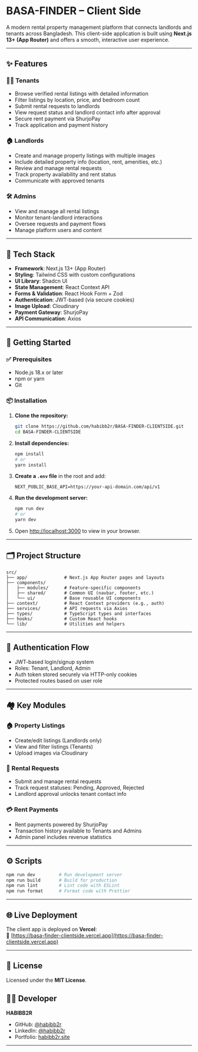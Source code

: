 # BASA-FINDER – Client Side

A modern rental property management platform that connects landlords and tenants across Bangladesh. This client-side application is built using **Next.js 13+ (App Router)** and offers a smooth, interactive user experience.

---

## ✨ Features

### 🧍‍♂️ Tenants

- Browse verified rental listings with detailed information
- Filter listings by location, price, and bedroom count
- Submit rental requests to landlords
- View request status and landlord contact info after approval
- Secure rent payment via ShurjoPay
- Track application and payment history

### 🏠 Landlords

- Create and manage property listings with multiple images
- Include detailed property info (location, rent, amenities, etc.)
- Review and manage rental requests
- Track property availability and rent status
- Communicate with approved tenants

### 🛠️ Admins

- View and manage all rental listings
- Monitor tenant-landlord interactions
- Oversee requests and payment flows
- Manage platform users and content

---

## 🧰 Tech Stack

- **Framework**: Next.js 13+ (App Router)
- **Styling**: Tailwind CSS with custom configurations
- **UI Library**: Shadcn UI
- **State Management**: React Context API
- **Forms & Validation**: React Hook Form + Zod
- **Authentication**: JWT-based (via secure cookies)
- **Image Upload**: Cloudinary
- **Payment Gateway**: ShurjoPay
- **API Communication**: Axios

---

## 🚀 Getting Started

### ✅ Prerequisites

- Node.js 18.x or later
- npm or yarn
- Git

### 📦 Installation

1. **Clone the repository:**

   ```bash
   git clone https://github.com/habibb2r/BASA-FINDER-CLIENTSIDE.git
   cd BASA-FINDER-CLIENTSIDE
   ```

2. **Install dependencies:**

   ```bash
   npm install
   # or
   yarn install
   ```

3. **Create a `.env` file** in the root and add:

   ```env
   NEXT_PUBLIC_BASE_API=https://your-api-domain.com/api/v1
   ```

4. **Run the development server:**

   ```bash
   npm run dev
   # or
   yarn dev
   ```

5. Open [http://localhost:3000](http://localhost:3000) to view in your browser.

---

## 🗂️ Project Structure

```
src/
├── app/              # Next.js App Router pages and layouts
├── components/
│   ├── modules/      # Feature-specific components
│   ├── shared/       # Common UI (navbar, footer, etc.)
│   └── ui/           # Base reusable UI components
├── context/          # React Context providers (e.g., auth)
├── services/         # API requests via Axios
├── types/            # TypeScript types and interfaces
├── hooks/            # Custom React hooks
└── lib/              # Utilities and helpers
```

---

## 🔐 Authentication Flow

- JWT-based login/signup system
- Roles: Tenant, Landlord, Admin
- Auth token stored securely via HTTP-only cookies
- Protected routes based on user role

---

## 🏘️ Key Modules

### 🏠 Property Listings

- Create/edit listings (Landlords only)
- View and filter listings (Tenants)
- Upload images via Cloudinary

### 📩 Rental Requests

- Submit and manage rental requests
- Track request statuses: Pending, Approved, Rejected
- Landlord approval unlocks tenant contact info

### 💳 Rent Payments

- Rent payments powered by ShurjoPay
- Transaction history available to Tenants and Admins
- Admin panel includes revenue statistics

---

## ⚙️ Scripts

```bash
npm run dev         # Run development server
npm run build       # Build for production
npm run lint        # Lint code with ESLint
npm run format      # Format code with Prettier
```

---

## 🌐 Live Deployment

The client app is deployed on **Vercel**:  
🔗 [https://basa-finder-clientside.vercel.app](https://basa-finder-clientside.vercel.app)

---

## 📄 License

Licensed under the **MIT License**.

## 👨‍💻 Developer

**HABIBB2R**

- GitHub: [@habibb2r](https://github.com/habibb2r)
- LinkedIn: [@habibb2r](https://linkedin.com/in/habibb2r)
- Portfolio: [habibb2r.site](https://habibb2r.site)

---
